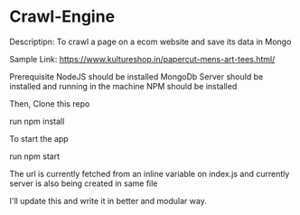# Crawl-Engine

Descriptipn: To crawl a page on a ecom website and save its data in Mongo

Sample Link: https://www.kultureshop.in/papercut-mens-art-tees.html/


Prerequisite
NodeJS should be installed
MongoDb Server should be installed and running in the machine
NPM should be installed

Then,
Clone this repo

run  npm install

To start the app 

run npm start


The url is currently fetched from an inline variable on index.js and currently server is also being created in same file

I'll update this and write it in better and modular way.
